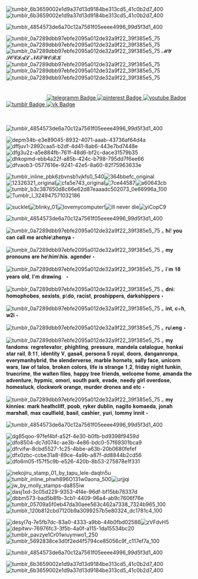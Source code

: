 ![tumblr_6b3659002e1d9a37d13d9184be313cd5_41c0b2d7_400](https://github.com/user-attachments/assets/be82afe9-2f12-4d77-b5fe-3e974c98a92d)![tumblr_6b3659002e1d9a37d13d9184be313cd5_41c0b2d7_400](https://github.com/user-attachments/assets/be82afe9-2f12-4d77-b5fe-3e974c98a92d)

![tumblr_4854573de6a70c12a7561f05eeee4996_99d5f3d1_400](https://github.com/user-attachments/assets/f043f34a-57c5-4b7a-9583-340673220c79)

![tumblr_0a7289dbb97ebfe2095a012de32a9f22_39f385e5_75](https://github.com/user-attachments/assets/52b8d3c2-7e25-4e24-8cd3-a97a05fbf2af)![tumblr_0a7289dbb97ebfe2095a012de32a9f22_39f385e5_75](https://github.com/user-attachments/assets/52b8d3c2-7e25-4e24-8cd3-a97a05fbf2af)![tumblr_0a7289dbb97ebfe2095a012de32a9f22_39f385e5_75](https://github.com/user-attachments/assets/52b8d3c2-7e25-4e24-8cd3-a97a05fbf2af) 𝓜𝓨 𝓢𝓞𝓒𝓘𝓐𝓛 𝓝𝓔𝓣𝓦𝓞𝓡𝓚  ![tumblr_0a7289dbb97ebfe2095a012de32a9f22_39f385e5_75](https://github.com/user-attachments/assets/52b8d3c2-7e25-4e24-8cd3-a97a05fbf2af)![tumblr_0a7289dbb97ebfe2095a012de32a9f22_39f385e5_75](https://github.com/user-attachments/assets/52b8d3c2-7e25-4e24-8cd3-a97a05fbf2af)![tumblr_0a7289dbb97ebfe2095a012de32a9f22_39f385e5_75](https://github.com/user-attachments/assets/52b8d3c2-7e25-4e24-8cd3-a97a05fbf2af)
  ᅠᅠᅠ ᅠ ᅠᅠ ᅠ ᅠᅠ ᅠ ᅠᅠ   
 <div id="badges">
 ᅠᅠ ᅠ ᅠᅠ ᅠ ᅠ<a href="https://t.me/archie_arrr">
    <img src="https://img.shields.io/badge/telegramm-crimson?style=for-the-badge&logo=linkedin&logoColor=white" alt="telegramm Badge"/>
  </a>
<a href="https://ru.pinterest.com/archie_arrr/">
    <img src="https://img.shields.io/badge/pinterest-brown?style=for-the-badge&logo=pinterestr&logoColor=white" alt="pinterest Badge"/>
<a href="https://www.youtube.com/channel/UC9KsquJjvOFuPMQo-P45vgg">
    <img src="https://img.shields.io/badge/youtube-darkred?style=for-the-badge&logo=youtube&logoColor=white" alt="youtube Badge"/>
  </a>
<a href="https://www.tumblr.com/archie-arrr/">
    <img src="https://img.shields.io/badge/tumblr-darkred?style=for-the-badge&logo=tumblr&logoColor=white" alt="tumblr Badge"/>
  </a>
<a href="https://vk.com/archie_arrr">
    <img src="https://img.shields.io/badge/vk-maroon?style=for-the-badge&logo=vk&logoColor=white" alt="vk Badge"/>
  </a>


ㅤㅤㅤㅤㅤ




![tumblr_4854573de6a70c12a7561f05eeee4996_99d5f3d1_400](https://github.com/user-attachments/assets/f043f34a-57c5-4b7a-9583-340673220c79)

![depm34b-e3e89045-8932-4071-aaab-43736af64d4a](https://github.com/user-attachments/assets/c08c781b-dc4e-4625-b3a9-1d1b218beaf1)![dffjuv1-2992caa5-b2df-4d41-8ab6-443e7bd7448e](https://github.com/user-attachments/assets/29b3107c-7984-4b68-bcb5-2b0d65e0d4c7)
![dfg3u2z-a5e884fb-761f-48d6-bf2c-dace31579b35](https://github.com/user-attachments/assets/d084b70c-f57a-44ec-b8a7-e0ad7f438529)![dhkopmd-ebb4a22f-a85b-424c-b798-795dd7f6ee66](https://github.com/user-attachments/assets/ddc0ff46-29a1-414d-b202-49eb7bfea09d)![dfvaob3-0577616e-9241-42e5-8a60-82f75963633e](https://github.com/user-attachments/assets/85b7b7bd-36e9-4088-b4be-d207171934af)




![tumblr_inline_pbk6zbvnsb1vjkfs0_540](https://github.com/user-attachments/assets/13107cdd-ccaa-4289-b2ec-4cec7e03abd3)![364bbefc_original](https://github.com/user-attachments/assets/95836e68-7136-4699-85cb-db5053c25fc0)![12326321_original](https://github.com/user-attachments/assets/43c36719-5bdc-4f48-9fd3-f85addf56be9)![cfa5e743_original](https://github.com/user-attachments/assets/6a81c191-abe1-4b75-bfd5-86df5f49db52)![7ce44587](https://github.com/user-attachments/assets/ff45e309-8e39-4f9e-bd99-7d78dbd8fc61)![a60643cb](https://github.com/user-attachments/assets/890cb8c7-8bdc-4a7b-a360-7cce19a00ae3)![tumblr_b3c387650d8c66e62d87eaaadc502073_0e66996a_100](https://github.com/user-attachments/assets/43bbf603-96d6-451a-bf88-2cd870810018)
![Tumblr_l_324947571032186](https://github.com/user-attachments/assets/a7a2cb16-d7e9-40c2-9bc7-d781f2f3d4a0)




![sucklet](https://github.com/user-attachments/assets/af41b2bd-30c7-4fe0-b325-ba54ff9465b6)![blinky_01](https://github.com/user-attachments/assets/57e8efa3-85ba-4d57-a29b-6a8f8a931d9a)![lovemycomputer](https://github.com/user-attachments/assets/f010b322-a5c9-46ee-aed2-a9d2978fd0bc)!![ill never die](https://github.com/user-attachments/assets/617d7a2e-2794-4ffb-945d-41e364424055)![yiCopC9](https://github.com/user-attachments/assets/1a880fce-b30c-4d1d-b43d-edd342dbf817)





![tumblr_4854573de6a70c12a7561f05eeee4996_99d5f3d1_400](https://github.com/user-attachments/assets/f043f34a-57c5-4b7a-9583-340673220c79)


![tumblr_0a7289dbb97ebfe2095a012de32a9f22_39f385e5_75](https://github.com/user-attachments/assets/52b8d3c2-7e25-4e24-8cd3-a97a05fbf2af)
｡ 𝐡𝐢! 𝐲𝐨𝐮 𝐜𝐚𝐧 𝐜𝐚𝐥𝐥 𝐦𝐞 𝐚𝐫𝐜𝐡𝐢𝐞\𝐳𝐡𝐞𝐧𝐲𝐚 ⋆

![tumblr_0a7289dbb97ebfe2095a012de32a9f22_39f385e5_75](https://github.com/user-attachments/assets/52b8d3c2-7e25-4e24-8cd3-a97a05fbf2af) ｡  𝐦𝐲 𝐩𝐫𝐨𝐧𝐨𝐮𝐧𝐬 𝐚𝐫𝐞 𝐡𝐞\𝐡𝐢𝐦\𝐡𝐢𝐬. 𝐚𝐠𝐞𝐧𝐝𝐞𝐫  ⋆

![tumblr_0a7289dbb97ebfe2095a012de32a9f22_39f385e5_75](https://github.com/user-attachments/assets/52b8d3c2-7e25-4e24-8cd3-a97a05fbf2af) ｡ 𝐢'𝐦 𝟏𝟖 𝐲𝐞𝐚𝐫𝐬 𝐨𝐥𝐝, 𝐈'𝐦 𝐝𝐫𝐚𝐰𝐢𝐧𝐠ᅠ⋆
 
![tumblr_0a7289dbb97ebfe2095a012de32a9f22_39f385e5_75](https://github.com/user-attachments/assets/52b8d3c2-7e25-4e24-8cd3-a97a05fbf2af) ｡  𝐝𝐧𝐢: 𝐡𝐨𝐦𝐨𝐩𝐡𝐨𝐛𝐞𝐬, 𝐬𝐞𝐱𝐢𝐬𝐭𝐬, 𝐩\𝐝𝐨, 𝐫𝐚𝐜𝐢𝐬𝐭, 𝐩𝐫𝐨𝐬𝐡𝐢𝐩𝐩𝐞𝐫𝐬, 𝐝𝐚𝐫𝐤𝐬𝐡𝐢𝐩𝐩𝐞𝐫𝐬 ⋆

![tumblr_0a7289dbb97ebfe2095a012de32a9f22_39f385e5_75](https://github.com/user-attachments/assets/52b8d3c2-7e25-4e24-8cd3-a97a05fbf2af) ｡  𝐢𝐧𝐭, 𝐜+𝐡, 𝐰𝟐𝐢 ⋆

![tumblr_0a7289dbb97ebfe2095a012de32a9f22_39f385e5_75](https://github.com/user-attachments/assets/52b8d3c2-7e25-4e24-8cd3-a97a05fbf2af) ｡  𝐫𝐮\𝐞𝐧𝐠 ⋆


![tumblr_0a7289dbb97ebfe2095a012de32a9f22_39f385e5_75](https://github.com/user-attachments/assets/52b8d3c2-7e25-4e24-8cd3-a97a05fbf2af) ｡  𝐦𝐲 𝐟𝐚𝐧𝐝𝐨𝐦𝐬: 𝐫𝐞𝐠𝐫𝐞𝐭𝐞𝐯𝐚𝐭𝐨𝐫, 𝐩𝐡𝐢𝐠𝐡𝐭𝐢𝐧𝐠, 𝐩𝐫𝐞𝐬𝐬𝐮𝐫𝐞, 𝐦𝐚𝐧𝐝𝐞𝐥𝐚 𝐜𝐚𝐭𝐚𝐥𝐨𝐠𝐮𝐞, 𝐡𝐨𝐧𝐤𝐚𝐢 𝐬𝐭𝐚𝐫 𝐫𝐚𝐢𝐥, 𝟖:𝟏𝟏, 𝐢𝐝𝐞𝐧𝐭𝐢𝐭𝐲 𝐕, 𝐠𝐚𝐬𝐚𝟒, 𝐩𝐞𝐫𝐬𝐨𝐧𝐚 𝟓 𝐫𝐨𝐲𝐚𝐥, 𝐝𝐨𝐨𝐫𝐬, 𝐝𝐚𝐧𝐠𝐚𝐧𝐫𝐨𝐧𝐩𝐚, 𝐞𝐯𝐞𝐫𝐲𝐦𝐚𝐧𝐡𝐲𝐛𝐫𝐢𝐝, 𝐭𝐡𝐞 𝐬𝐥𝐞𝐧𝐝𝐞𝐫𝐯𝐞𝐫𝐬𝐞, 𝐦𝐚𝐫𝐛𝐥𝐞 𝐡𝐨𝐫𝐧𝐞𝐭𝐬, 𝐬𝐚𝐥𝐥𝐲 𝐟𝐚𝐜𝐞, 𝐮𝐧𝐢𝐜𝐨𝐫𝐧 𝐰𝐚𝐫𝐬, 𝐥𝐚𝐰 𝐨𝐟 𝐭𝐚𝐥𝐨𝐬, 𝐛𝐫𝐨𝐤𝐞𝐧 𝐜𝐨𝐥𝐨𝐫𝐬, 𝐥𝐢𝐟𝐞 𝐢𝐬 𝐬𝐭𝐫𝐚𝐧𝐠𝐞 𝟏,𝟐, 𝐟𝐫𝐢𝐝𝐚𝐲 𝐧𝐢𝐠𝐡𝐭 𝐟𝐮𝐧𝐤𝐢𝐧, 𝐭𝐫𝐮𝐞𝐜𝐫𝐢𝐦𝐞, 𝐭𝐡𝐞 𝐰𝐚𝐥𝐭𝐞𝐧 𝐟𝐢𝐥𝐞𝐬, 𝐡𝐚𝐩𝐩𝐲 𝐭𝐫𝐞𝐞 𝐟𝐫𝐢𝐞𝐧𝐝𝐬, 𝐰𝐞𝐥𝐜𝐨𝐦𝐞 𝐡𝐨𝐦𝐞, 𝐚𝐦𝐚𝐧𝐝𝐚 𝐭𝐡𝐞 𝐚𝐝𝐯𝐞𝐧𝐭𝐮𝐫𝐞, 𝐡𝐲𝐩𝐦𝐢𝐜, 𝐨𝐦𝐨𝐫𝐢, 𝐬𝐨𝐮𝐭𝐡 𝐩𝐚𝐫𝐤, 𝐞𝐯𝐚𝐝𝐞, 𝐧𝐞𝐞𝐝𝐲 𝐠𝐢𝐫𝐥 𝐨𝐯𝐞𝐫𝐝𝐨𝐬𝐞, 𝐡𝐨𝐦𝐞𝐬𝐭𝐮𝐜𝐤, 𝐜𝐥𝐨𝐜𝐤𝐰𝐨𝐫𝐤 𝐨𝐫𝐚𝐧𝐠𝐞, 𝐦𝐮𝐫𝐝𝐞𝐫 𝐝𝐫𝐨𝐧𝐞𝐬 𝐚𝐧𝐝 𝐞𝐭𝐜 ⋆

![tumblr_0a7289dbb97ebfe2095a012de32a9f22_39f385e5_75](https://github.com/user-attachments/assets/52b8d3c2-7e25-4e24-8cd3-a97a05fbf2af) ｡  𝐦𝐲 𝐤𝐢𝐧𝐧𝐢𝐞𝐬: 𝐦𝐚𝐫𝐤 𝐡𝐞𝐚𝐭𝐡𝐜𝐥𝐢𝐟𝐟, 𝐩𝐨𝐨𝐛, 𝐫𝐲𝐤𝐞𝐫 𝐝𝐮𝐛𝐥𝐢𝐧, 𝐧𝐚𝐠𝐢𝐭𝐨 𝐤𝐨𝐦𝐚𝐞𝐝𝐚, 𝐣𝐨𝐧𝐚𝐡 𝐦𝐚𝐫𝐬𝐡𝐚𝐥𝐥, 𝐦𝐚𝐱 𝐜𝐚𝐮𝐥𝐟𝐢𝐞𝐥𝐝, 𝐛𝐚𝐬𝐢𝐥, 𝐜𝐚𝐬𝐡𝐢𝐞𝐫, 𝐲𝐮𝐫𝐢, 𝐭𝐨𝐦𝐦𝐲 𝐢𝐧𝐧𝐢𝐭   ⋆

![tumblr_4854573de6a70c12a7561f05eeee4996_99d5f3d1_400](https://github.com/user-attachments/assets/f043f34a-57c5-4b7a-9583-340673220c79)


![dg85qoo-97fef4bf-a52f-4e30-b0fb-bd9398f9459d](https://github.com/user-attachments/assets/9ce5e44b-6c7a-4b87-8700-a85ef3a65d23)![dfo8504-dc7d074c-ae3b-4e86-bdc0-57f69301bca9](https://github.com/user-attachments/assets/d6771ecf-12e2-4ccd-8abd-121a93a84ce9)![dfrvifw-8cbd5527-1c25-4bbe-a63b-20b0680fefef](https://github.com/user-attachments/assets/57e5f5db-7378-4399-b32e-4c15532097cd)![dfx0zbc-ccbe31a8-89ce-4a9b-a87f-dd8844b2cd56](https://github.com/user-attachments/assets/f0ad94ea-3bb9-4a94-aa4f-1d552a692028)![dfo6m05-f57f5c9b-e526-420b-8b53-275878e1f331](https://github.com/user-attachments/assets/074bc764-4078-491d-9376-1d451fb036d7)




![nekojiru_stamp_01_by_tapu_lele-daqtn5u](https://github.com/user-attachments/assets/9c927788-04ed-4179-b926-594f82d6c8eb)![tumblr_inline_phwh896O131w0aona_500](https://github.com/user-attachments/assets/739f437a-e873-4fca-b4fd-602b6c79fafc)![urjjqi](https://github.com/user-attachments/assets/7bb39eed-2a8a-41ef-b418-855f8f04cf2e)![jw_by_molly_stamps-da855iw](https://github.com/user-attachments/assets/e8163aaa-92c2-42ec-87b1-b6d114b91fb3)![dasj1xd-3c05d229-9353-4f4e-96df-bf15bb78337d](https://github.com/user-attachments/assets/9e0a11e1-6249-4598-af52-7a10495727ee)![dbbm573-bad5b8fb-3cb1-4409-96a4-ab9c7606f76e](https://github.com/user-attachments/assets/2d200248-7f50-4d73-be77-f7ea6577c588)![tumblr_05709a5f0eb47da30aee563c462a7338_7324b965_100](https://github.com/user-attachments/assets/5056a8c6-cfe9-4245-b36f-b7f3b6b3cfa0)![tumblr_120b812cbd7120b9a3099257b5e80324_dc1781c4_100](https://github.com/user-attachments/assets/fb06005f-96d5-4856-b791-3a5094918d92)

![desyl7q-7e5fb7dc-83a0-4333-a9bb-44b0fbd02586](https://github.com/user-attachments/assets/78578420-84d0-4b93-a089-d1c38d8b2568)![zVFdvH5](https://github.com/user-attachments/assets/e49d4241-18b4-47e2-8950-692e45f74e51)![depitwv-76976fc3-3f5b-4a0f-a115-1da15534bc20](https://github.com/user-attachments/assets/2dada42f-cc2e-46f9-b31f-0654da123774)![tumblr_pavzye1Cr01wiuymwo1_250](https://github.com/user-attachments/assets/b6a74db1-aca3-4ab3-832a-d5045e90151f)![tumblr_5692838ce3d0f2ed4f5794ce85056c9f_c117ef7a_100](https://github.com/user-attachments/assets/66b3f10f-17c1-4854-bdbf-7ff2d75a9a9e)

![tumblr_4854573de6a70c12a7561f05eeee4996_99d5f3d1_400](https://github.com/user-attachments/assets/f043f34a-57c5-4b7a-9583-340673220c79)


![tumblr_6b3659002e1d9a37d13d9184be313cd5_41c0b2d7_400](https://github.com/user-attachments/assets/be82afe9-2f12-4d77-b5fe-3e974c98a92d)![tumblr_6b3659002e1d9a37d13d9184be313cd5_41c0b2d7_400](https://github.com/user-attachments/assets/be82afe9-2f12-4d77-b5fe-3e974c98a92d)

